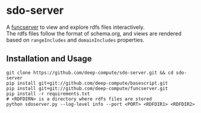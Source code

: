 # sdo-server
A [funcserver][1] to view and explore rdfs files interactively.  
The rdfs files follow the format of schema.org, and views are rendered
based on `rangeIncludes` and `domainIncludes` properties.

## Installation and Usage

```
git clone https://github.com/deep-compute/sdo-server.git && cd sdo-server
pip install git+git://github.com/deep-compute/basescript.git
pip install git+git://github.com/deep-compute/funcserver.git
pip install -r requirements.txt
# <RDFDIRN> is a directory where rdfs files are stored
python sdoserver.py --log-level info --port <PORT> <RDFDIR1> <RDFDIR2>
```

[1]: github.com/deep-compute/funcserver.git
